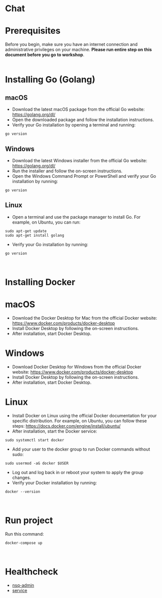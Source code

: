 # Chat

# Prerequisites
Before you begin, make sure you have an internet connection and administrative privileges on your machine. **Please run entire step on this document before you go to workshop**.
\
&nbsp;

# Installing Go (Golang)
## macOS
- Download the latest macOS package from the official Go website: https://golang.org/dl/
- Open the downloaded package and follow the installation instructions.
- Verify your Go installation by opening a terminal and running:
```
go version
```

## Windows
- Download the latest Windows installer from the official Go website: https://golang.org/dl/
- Run the installer and follow the on-screen instructions.
- Open the Windows Command Prompt or PowerShell and verify your Go installation by running:
```
go version
```

## Linux
- Open a terminal and use the package manager to install Go. For example, on Ubuntu, you can run:
```
sudo apt-get update
sudo apt-get install golang
```
- Verify your Go installation by running:
```
go version
```
&nbsp;

# Installing Docker
# macOS
- Download the Docker Desktop for Mac from the official Docker website: https://www.docker.com/products/docker-desktop
- Install Docker Desktop by following the on-screen instructions.
- After installation, start Docker Desktop.

# Windows
- Download Docker Desktop for Windows from the official Docker website: https://www.docker.com/products/docker-desktop
- Install Docker Desktop by following the on-screen instructions.
- After installation, start Docker Desktop.

# Linux
- Install Docker on Linux using the official Docker documentation for your specific distribution. For example, on Ubuntu, you can follow these steps: https://docs.docker.com/engine/install/ubuntu/
- After installation, start the Docker service:
```
sudo systemctl start docker
```
- Add your user to the docker group to run Docker commands without sudo:
```
sudo usermod -aG docker $USER
```
- Log out and log back in or reboot your system to apply the group changes.
- Verify your Docker installation by running:
```
docker --version
```
&nbsp;

# Run project
Run this command:
```
docker-compose up
```
&nbsp;

# Healthcheck
- [nsq-admin](http://localhost:3004/)
- [service](http://localhost:8080/check)